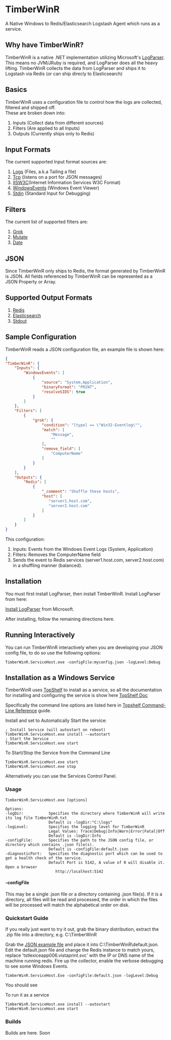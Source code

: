 TimberWinR
==========
A Native Windows to Redis/Elasticsearch Logstash Agent which runs as a service.

## Why have TimberWinR?
TimberWinR is a native .NET implementation utilizing Microsoft's [LogParser](http://technet.microsoft.com/en-us/scriptcenter/dd919274.aspx).  This means
no JVM/JRuby is required, and LogParser does all the heavy lifting.  TimberWinR collects
the data from LogParser and ships it to Logstash via Redis (or can ship direcly to Elasticsearch)

## Basics
TimberWinR uses a configuration file to control how the logs are collected, filtered and shipped off.  
These are broken down into:
 1. Inputs  (Collect data from different sources)
 2. Filters (Are applied to all Inputs)
 3. Outputs (Currently ships only to Redis)

## Input Formats
The current supported Input format sources are:
 1. [Logs](https://github.com/efontana/TimberWinR/blob/master/TimberWinR/mdocs/Logs.md) (Files, a.k.a Tailing a file)
 2. [Tcp](https://github.com/efontana/TimberWinR/blob/master/TimberWinR/mdocs/TcpInput.md) (listens on a port for JSON messages)
 3. [IISW3C](https://github.com/efontana/TimberWinR/blob/master/TimberWinR/mdocs/IISW3CInput.md)(Internet Information Services W3C Format)
 4. [WindowsEvents](https://github.com/efontana/TimberWinR/blob/master/TimberWinR/mdocs/WindowsEvents.md) (Windows Event Viewer)
 5. [Stdin](https://github.com/efontana/TimberWinR/blob/master/TimberWinR/mdocs/StdinInput.md) (Standard Input for Debugging)

## Filters
The current list of supported filters are:
 1. [Grok](https://github.com/efontana/TimberWinR/blob/master/TimberWinR/mdocs/GrokFilter.md)
 2. [Mutate](https://github.com/efontana/TimberWinR/blob/master/TimberWinR/mdocs/MutateFilter.md)
 3. [Date](https://github.com/efontana/TimberWinR/blob/master/TimberWinR/mdocs/DateFilter.md)

## JSON
Since TimberWinR only ships to Redis, the format generated by TimberWinR is JSON.  All fields referenced by TimberWinR can be
represented as a JSON Property or Array.

## Supported Output Formats
1. [Redis](https://github.com/efontana/TimberWinR/blob/master/TimberWinR/mdocs/RedisOutput.md)
2. [Elasticsearch](https://github.com/efontana/TimberWinR/blob/master/TimberWinR/mdocs/ElasticsearchOutput.md)
3. [Stdout](https://github.com/efontana/TimberWinR/blob/master/TimberWinR/mdocs/StdoutOutput.md)

## Sample Configuration
TimberWinR reads a JSON configuration file, an example file is shown here:
```json
{
"TimberWinR": {
    "Inputs": {
        "WindowsEvents": [
            {
                "source": "System,Application",
                "binaryFormat": "PRINT",
                "resolveSIDS": true
            }
        ]
    },
    "Filters": [          
        {
            "grok": {
                "condition": "[type] == \"Win32-Eventlog\"",
                "match": [
                    "Message",
                    ""
                ],                   
                "remove_field": [
                    "ComputerName"                   
                ]
            }
        }
    ],
    "Outputs": {
        "Redis": [
            { 
                "_comment": "Shuffle these hosts",
                "host": [
                   "server1.host.com", 
                   "server2.host.com"
                ]
            }
        ]
    }
}
```
This configuration:
 1. Inputs: Events from the Windows Event Logs (System, Application)
 2. Filters: Removes the ComputerName field
 3. Sends the event to Redis services (server1.host.com, server2.host.com) in a shuffling manner (balanced).

## Installation
You must first install LogParser, then install TimberWinR.   Install LogParser from here:

[Install LogParser](http://www.microsoft.com/en-us/download/details.aspx?id=24659) from Microsoft.

After installing, follow the remaining directions here.
## Running Interactively
You can run TimberWinR interactively when you are developing your JSON config file, to do so use the
following options:
```
TimberWinR.ServiceHost.exe -configFile:myconfig.json -logLevel:Debug
```

## Installation as a Windows Service
TimberWinR uses [TopShelf](http://topshelf-project.com/) to install as a service, so all the documentation
for installing and configuring the service is show here [TopShelf Doc](http://docs.topshelf-project.com/en/latest/)

Specifically the command line options are listed here in [Topshelf Command-Line Reference](http://docs.topshelf-project.com/en/latest/overview/commandline.html) guide.

Install and set to Automatically Start the service:
```
; Install Service (will autostart on reboot)
TimberWinR.ServiceHost.exe install --autostart
; Start the Service
TimberWinR.ServiceHost.exe start
```

To Start/Stop the Service from the Command Line
```
TimberWinR.ServiceHost.exe start
TimberWinR.ServiceHost.exe stop
```

Alternatively you can use the Services Control Panel.
### Usage
```
TimberWinR.ServiceHost.exe [options]

Options:
-logDir:           Specifies the directory where TimberWinR will write its log file TimberWinR.txt
                   Default is -logDir:"C:\logs"
-logLevel:         Specifies the logging level for TimberWinR
                   Legal Values: Trace|Debug|Info|Warn|Error|Fatal|Off
                   Default is -logDir:Info
-configFile:       Specifies the path to the JSON config file, or directory which contains .json file(s).
                   Default is -configFile:default.json
-diagnosticPort:   Specifies the diagnostic port which can be used to get a health check of the service.
                   Default Port is 5142, A value of 0 will disable it.  Open a browser
                      http://localhost:5142
```
#### -configFile
This may be a single .json file or a directory containing .json file(s).  If it is a directory, all
files will be read and processed, the order in which the files will be processed will match the alphabetical
order on disk.

### Quickstart Guide
If you really just want to try it out, grab the binary distribution, extract the .zip file
into a directory, e.g.  C:\TimberWinR

Grab the [JSON example file](https://github.com/efontana/TimberWinR/blob/master/TimberWinR.ServiceHost/default.json) and place it into C:\TimberWinR\default.json. 
Edit the default.json file and change the Redis instance to match yours, replace 'tstlexiceapp006.vistaprint.svc' with the IP or DNS name
of the machine running redis.  Fire up the collector, enable the verbose debugging to see some Windows Events.

```
TimberWinR.ServiceHost.Exe -configFile:default.json -logLevel:Debug
```

You should see 


To run it as a service
```
TimberWinR.ServiceHost.exe install --autostart
TimberWinR.ServiceHost.exe start
```

### Builds ###
Builds are here.
Soon

